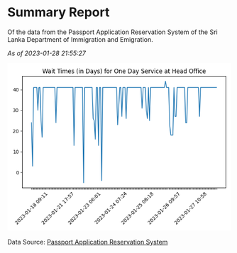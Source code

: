 # Summary Report

Of the data from the Passport Application Reservation System of the Sri Lanka Department of Immigration and Emigration.

*As of 2023-01-28 21:55:27*

![Wait Time Chart](summary.wait_time_chart.png)

Data Source: [Passport Application Reservation System](https://eservices.immigration.gov.lk:8443/appointment/pages/reservationApplication.xhtml)